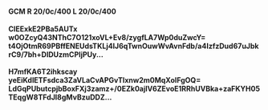 #### GCM R 20/0c/400 L 20/0c/400
**CIEExkE2PBa5AUTx**<br/>**w0OZcyQ43NThC7O121xoVL+Ev8/zygfLA7Wp0duZwcY=**<br/>**t4OjOtmR69PBffENEUdsTKLj4lJ6qTwnOuwWvAvnFdb/a4IzfzDud67uJbkrC9/7bh+DlDUzmCPIjPUy...**<br/><br/>
**H7mfKA6T2ihkscay**<br/>**yeEiKdIETFsdca3ZaVLaCvAPGvTIxnw2m0MqXolFgOQ=**<br/>**LdGqPUbutcpjbBoxFXj3zamz+/0EZk0ajlV6ZEvoE1RRhUVBka+zaFKYH05TEqgW8TFdJl8gMvBzuDDZ...**